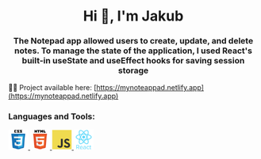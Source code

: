 <h1 align="center">Hi 👋, I'm Jakub</h1>
<h3 align="center">The Notepad app allowed users to create, update, and delete notes. To manage the state of the application, I used React's built-in useState and useEffect hooks for saving session storage</h3>

👨‍💻 Project available here: [https://mynoteappad.netlify.app](https://mynoteappad.netlify.app)

<p align="left">
</p>

<h3 align="left">Languages and Tools:</h3> 
<p align="left"> <a href="https://www.w3schools.com/css/" target="_blank" rel="noreferrer"> <img src="https://raw.githubusercontent.com/devicons/devicon/master/icons/css3/css3-original-wordmark.svg" alt="css3" width="40" height="40"/> </a> <a href="https://www.w3.org/html/" target="_blank" rel="noreferrer"> <img src="https://raw.githubusercontent.com/devicons/devicon/master/icons/html5/html5-original-wordmark.svg" alt="html5" width="40" height="40"/> </a> <a href="https://developer.mozilla.org/en-US/docs/Web/JavaScript" target="_blank" rel="noreferrer"> <img src="https://raw.githubusercontent.com/devicons/devicon/master/icons/javascript/javascript-original.svg" alt="javascript" width="40" height="40"/> </a> <a href="https://reactjs.org/" target="_blank" rel="noreferrer"> <img src="https://raw.githubusercontent.com/devicons/devicon/master/icons/react/react-original-wordmark.svg" alt="react" width="40" height="40"/> </a> </p>
